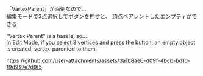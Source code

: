 「VartexParent」が面倒なので…  
編集モードで3点選択してボタンを押すと、 頂点ペアレントしたエンプティができる  

"Vertex Parent" is a hassle, so...  
In Edit Mode, if you select 3 vertices and press the button, an empty object is created, vertex-parented to them.

https://github.com/user-attachments/assets/3a1b8ae6-d09f-4bcb-bd1d-19d997e7d9f5
